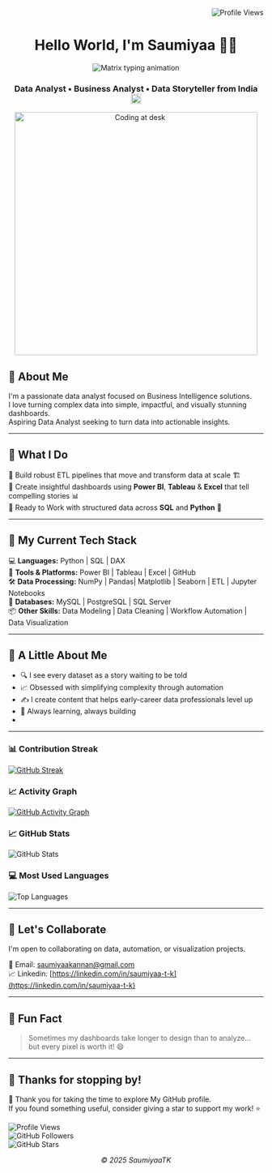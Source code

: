 <!-- Profile views top-right -->
<p align="right">
  <img src="https://komarev.com/ghpvc/?username=SaumiyaaTK&label=Profile%20views&color=0e75b6&style=flat" alt="Profile Views" />
</p>

<!-- Header -->
<h1 align="center"> Hello World, I'm Saumiyaa 👩‍💻</h1>

<!-- Matrix-style animated intro -->
<p align="center">
  <img src="https://readme-typing-svg.demolab.com?font=Fira+Code&weight=500&size=20&pause=1000&color=39FF14&center=true&vCenter=true&width=420&lines=Simplify+Complexity;Turning+raw+data+into+insights+%F0%9F%92%BB" alt="Matrix typing animation" />
</p>

<!-- Subtitle with India flag -->
<h3 align="center">
  Data Analyst • Business Analyst • Data Storyteller from India  
  <img src="https://flagcdn.com/w40/in.png" width="20" alt="India Flag"> 
</h3>
  
<!-- Workspace image -->
<p align="center">
  <img src="https://i.pinimg.com/originals/f9/13/57/f9135788c6aeeec438abb986f283936c.gif" alt="Coding at desk" width="480"/>
</p>


## 🧠 About Me

I'm a passionate data analyst focused on Business Intelligence solutions.  
I love turning complex data into simple, impactful, and visually stunning dashboards.  
Aspiring Data Analyst seeking to turn data into actionable insights. 

---

## 💼 What I Do  

🔹 Build robust ETL pipelines that move and transform data at scale 🏗️    
🔹 Create insightful dashboards using **Power BI**, **Tableau** & **Excel** that tell compelling stories 📊  
🔹 Ready to Work with structured data across **SQL** and **Python** 🧠   

---

## 🧠 My Current Tech Stack  

💻 **Languages:** Python | SQL | DAX  
🧰 **Tools & Platforms:** Power BI | Tableau | Excel |  GitHub  
🛠️ **Data Processing:** NumPy | Pandas| Matplotlib | Seaborn | ETL | Jupyter Notebooks  
📂 **Databases:** MySQL | PostgreSQL | SQL Server  
📦 **Other Skills:** Data Modeling | Data Cleaning | Workflow Automation | Data Visualization  

---

## 🌟 A Little About Me  

- 🔍 I see every dataset as a story waiting to be told  
- 📈 Obsessed with simplifying complexity through automation  
- ✍️ I create content that helps early-career data professionals level up  
- 🧩 Always learning, always building
- 
---

### 📊 Contribution Streak  
[![GitHub Streak](https://github-readme-streak-stats.herokuapp.com/?user=SaumiyaaTK&theme=dark&hide_border=true)](https://git.io/streak-stats)

### 📈 Activity Graph  
[![GitHub Activity Graph](https://github-readme-activity-graph.vercel.app/graph?username=SaumiyaaTK&theme=react-dark)](https://github.com/ashutosh00710/github-readme-activity-graph)

### 📈 GitHub Stats  
![GitHub Stats](https://github-readme-stats.vercel.app/api?username=SaumiyaaTK&show_icons=true&theme=radical)  

### 💻 Most Used Languages  
![Top Languages](https://github-readme-stats.vercel.app/api/top-langs/?username=SaumiyaaTK&layout=compact&theme=radical)

---

## 🤝 Let's Collaborate

I'm open to collaborating on data, automation, or visualization projects.

📩 Email: [saumiyaakannan@gmail.com](mailto:saumiyaakannan@gmail.com) \
📈 Linkedin: [https://linkedin.com/in/saumiyaa-t-k](https://linkedin.com/in/saumiyaa-t-k)

---

## 🎯 Fun Fact

> Sometimes my dashboards take longer to design than to analyze… but every pixel is worth it! 😄

---

## 🚀 Thanks for stopping by!

🙏 Thank you for taking the time to explore My GitHub profile.  
If you found something useful, consider giving a star to support my work! ⭐

![Profile Views](https://komarev.com/ghpvc/?username=SaumiyaaTK&color=blue&style=flat-square)  
![GitHub Followers](https://img.shields.io/github/followers/SaumiyaaTK?label=Follow&style=social)  
![GitHub Stars](https://img.shields.io/github/stars/SaumiyaaTK?affiliations=OWNER%2CCOLLABORATOR&style=social)

<p align="center"><em>© 2025 SaumiyaaTK</em></p>
